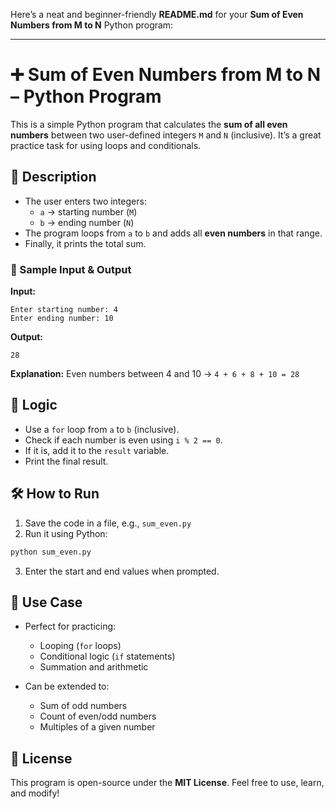 Here’s a neat and beginner-friendly **README.md** for your **Sum of Even Numbers from M to N** Python program:

---

# ➕ Sum of Even Numbers from M to N – Python Program

This is a simple Python program that calculates the **sum of all even numbers** between two user-defined integers `M` and `N` (inclusive). It’s a great practice task for using loops and conditionals.

## 📌 Description

* The user enters two integers:
  * `a` → starting number (`M`)
  * `b` → ending number (`N`)
* The program loops from `a` to `b` and adds all **even numbers** in that range.
* Finally, it prints the total sum.

### 🧾 Sample Input & Output

**Input:**

```
Enter starting number: 4  
Enter ending number: 10
```

**Output:**

```
28
```

**Explanation:**
Even numbers between 4 and 10 → `4 + 6 + 8 + 10 = 28`

## 🧠 Logic

* Use a `for` loop from `a` to `b` (inclusive).
* Check if each number is even using `i % 2 == 0`.
* If it is, add it to the `result` variable.
* Print the final result.

## 🛠️ How to Run

1. Save the code in a file, e.g., `sum_even.py`
2. Run it using Python:
```bash
python sum_even.py
```
3. Enter the start and end values when prompted.

## 🎯 Use Case

* Perfect for practicing:
  * Looping (`for` loops)
  * Conditional logic (`if` statements)
  * Summation and arithmetic

* Can be extended to:
  * Sum of odd numbers
  * Count of even/odd numbers
  * Multiples of a given number

## 📄 License

This program is open-source under the **MIT License**.
Feel free to use, learn, and modify!
